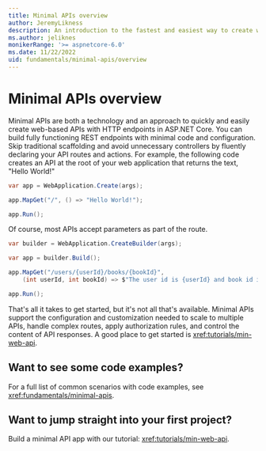 ```yaml
---
title: Minimal APIs overview
author: JeremyLikness
description: An introduction to the fastest and easiest way to create web API endpoints with ASP.NET Core.
ms.author: jeliknes
monikerRange: '>= aspnetcore-6.0'
ms.date: 11/22/2022
uid: fundamentals/minimal-apis/overview
---
```


# Minimal APIs overview

Minimal APIs are both a technology and an approach to quickly and easily create web-based APIs with HTTP endpoints in ASP.NET Core.
You can build fully functioning REST endpoints with minimal code and configuration. Skip traditional scaffolding and avoid unnecessary controllers by fluently declaring
your API routes and actions. For example, the following code creates an API at the root of your web application that returns the text, "Hello World!"

```csharp
var app = WebApplication.Create(args);

app.MapGet("/", () => "Hello World!");

app.Run();
```

Of course, most APIs accept parameters as part of the route.

```csharp 
var builder = WebApplication.CreateBuilder(args);

var app = builder.Build();

app.MapGet("/users/{userId}/books/{bookId}", 
    (int userId, int bookId) => $"The user id is {userId} and book id is {bookId}");

app.Run();
```

That's all it takes to get started, but it's not all that's available. Minimal APIs support the configuration and customization needed to scale to multiple APIs, handle complex routes, apply authorization rules, and control the content of API responses. A good place to get started is <xref:tutorials/min-web-api>.

## Want to see some code examples?

For a full list of common scenarios with code examples, see <xref:fundamentals/minimal-apis>.

## Want to jump straight into your first project?

Build a minimal API app with our tutorial: <xref:tutorials/min-web-api>.
